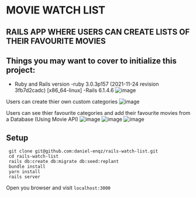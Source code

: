 # MOVIE WATCH LIST
## RAILS APP WHERE USERS CAN CREATE LISTS OF THEIR FAVOURITE MOVIES
## Things you may want to cover to initialize this project:
* Ruby and Rails version
-ruby 3.0.3p157 (2021-11-24 revision 3fb7d2cadc) [x86_64-linux]
-Rails 6.1.4.6
![image](https://user-images.githubusercontent.com/72522628/161292221-a70898e0-9be3-41ab-b5f7-0a4476ca46cf.png)

Users can create thier own custom categories
![image](https://user-images.githubusercontent.com/72522628/161292392-d40edf82-c626-4dda-a52d-695e16e40b40.png)

Users can see thier favourite categories and add their favourite movies from a Database (Using Movie API)
![image](https://user-images.githubusercontent.com/72522628/161292604-6bf517a6-73f8-4155-99c3-26b6d689e791.png)
![image](https://user-images.githubusercontent.com/72522628/161293175-57c7ec10-8bb1-4db4-ac97-6a8bad557e3f.png)
![image](https://user-images.githubusercontent.com/72522628/161293207-96a2c8ca-0f54-4bd1-b01e-cfd71ca4bf20.png)

## Setup

```shell
 git clone git@github.com:daniel-enqz/rails-watch-list.git
 cd rails-watch-list
 rails db:create db:migrate db:seed:replant
 bundle install
 yarn install
 rails server
```
Open you browser and visit `localhost:3000`
